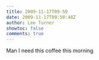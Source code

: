 ```yaml
---
title: 2009-11-17T09-50
date: 2009-11-17T09:50:48Z
author: Lee Turner
showtoc: false
comments: true
---
```


Man I need this coffee this morning

